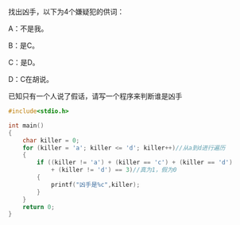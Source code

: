 找出凶手，以下为4个嫌疑犯的供词：

A：不是我。

B：是C。

C：是D。

D：C在胡说。

已知只有一个人说了假话，请写一个程序来判断谁是凶手

~~~c
#include<stdio.h>

int main()
{
	char killer = 0;
	for (killer = 'a'; killer <= 'd'; killer++)//从a到d进行遍历
	{
		if ((killer != 'a') + (killer == 'c') + (killer == 'd') 
            + (killer != 'd') == 3)//真为1，假为0
		{
			printf("凶手是%c",killer);
		}
	}
	return 0;
}
~~~

